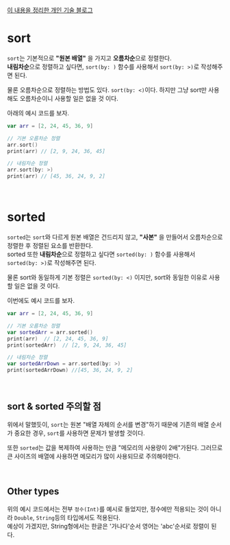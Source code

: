 [이 내용을 정리한 개인 기술 블로그](https://jud00.tistory.com/entry/%EC%98%A4%EB%8A%98%EC%9D%98-Swift-%EC%A7%80%EC%8B%9D-%EC%A0%95%EB%A0%AC-sort%EC%99%80-sorted)

# sort

`sort`는 기본적으로 **"원본 배열"** 을 가지고 **오름차순**으로 정렬한다.<br>
**내림차순**으로 정렬하고 싶다면, `sort(by: )` 함수를 사용해서 `sort(by: >)`로 작성해주면 된다.

물론 오름차순으로 정렬하는 방법도 있다. `sort(by: <)`이다. 하지만 그냥 sort만 사용해도 오름차순이니 사용할 일은 없을 것 이다.

아래의 예시 코드를 보자.
```swift
var arr = [2, 24, 45, 36, 9]

// 기본 오름차순 정렬
arr.sort()
print(arr) // [2, 9, 24, 36, 45]

// 내림차순 정렬
arr.sort(by: >)
print(arr) // [45, 36, 24, 9, 2]
```

<br>

# sorted
`sorted`는 `sort`와 다르게 원본 배열은 건드리지 않고, **"사본"** 을 만들어서 오름차순으로 정렬한 후 정렬된 요소를 반환한다.<br>
sorted 또한 **내림차순**으로 정렬하고 싶다면 `sorted(by: )` 함수를 사용해서 `sorted(by: >)`로 작성해주면 된다.

물론 sort와 동일하게 기본 정렬은 `sorted(by: <)` 이지만, sort와 동일한 이유로 사용할 일은 없을 것 이다.

이번에도 예시 코드를 보자.
```swift
var arr = [2, 24, 45, 36, 9]

// 기본 오름차순 정렬
var sortedArr = arr.sorted()
print(arr)  // [2, 24, 45, 36, 9]
print(sortedArr)  // [2, 9, 24, 36, 45]

// 내림차순 정렬
var sortedArrDown = arr.sorted(by: >)
print(sortedArrDown) //[45, 36, 24, 9, 2]
```

<br>

## sort & sorted 주의할 점
위에서 말했듯이, `sort`는 원본 "배열 자체의 순서를 변경"하기 때문에 기존의 배열 순서가 중요한 경우, `sort`를 사용하면 문제가 발생할 것이다.

또한 `sorted`는 값을 복제하여 사용하는 만큼 "메모리의 사용량이 2배"가된다. 그러므로 큰 사이즈의 배열에 사용하면 메모리가 많이 사용되므로 주의해야한다.

<br>

## Other types
위의 예시 코드에서는 전부 `정수(Int)`를 예시로 들었지만, 정수에만 적용되는 것이 아니라 `Double`, `String`등의 타입에서도 적용된다.<br>
예상이 가겠지만, String형에서는 한글은 '가나다'순서 영어는 'abc'순서로 정렬이 된다.